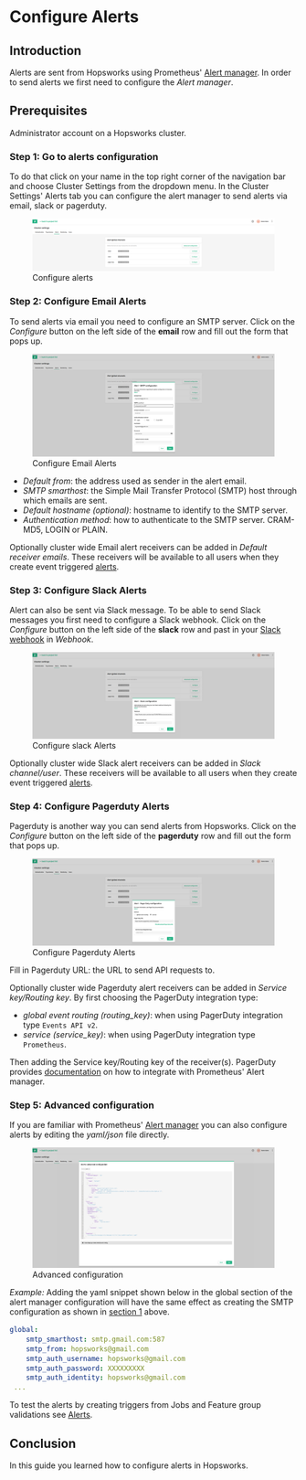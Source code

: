 # Configure Alerts

## Introduction
Alerts are sent from Hopsworks using Prometheus' 
[Alert manager](https://prometheus.io/docs/alerting/latest/alertmanager/).
In order to send alerts we first need to configure the _Alert manager_.

## Prerequisites
Administrator account on a Hopsworks cluster.

### Step 1: Go to alerts configuration
To do that click on your name in the top right corner of the navigation bar and choose Cluster Settings from the dropdown menu.
In the Cluster Settings' Alerts tab you can configure the alert manager to send alerts
via email, slack or pagerduty.

<figure>
  <a href="../../assets/images/alerts/configure-alerts.png">
    <img src="../../assets/images/alerts/configure-alerts.png" alt="Configure alerts"/>
  </a>
  <figcaption>Configure alerts</figcaption>
</figure>

### Step 2: Configure Email Alerts
To send alerts via email you need to configure an SMTP server. Click on the _Configure_ 
button on the left side of the **email** row and fill out the form that pops up.

<figure>
  <a href="../../assets/images/alerts/smtp-config.png">
    <img src="../../assets/images/alerts/smtp-config.png" alt="Configure Email Alerts"/>
  </a>
  <figcaption>Configure Email Alerts</figcaption>
</figure>

- _Default from_: the address used as sender in the alert email.
- _SMTP smarthost_: the Simple Mail Transfer Protocol (SMTP) host through which emails are sent.
- _Default hostname (optional)_: hostname to identify to the SMTP server.
- _Authentication method_: how to authenticate to the SMTP server.
  CRAM-MD5, LOGIN or PLAIN.

Optionally cluster wide Email alert receivers can be added in _Default receiver emails_.
These receivers will be available to all users when they create event triggered [alerts](../../user_guides/projects/jobs/alert).

### Step 3: Configure Slack Alerts
Alert can also be sent via Slack message. To be able to send Slack messages you first need to configure
a Slack webhook. Click on the _Configure_ button on the left side of the **slack** row and past in your
[Slack webhook](https://api.slack.com/messaging/webhooks) in _Webhook_.

<figure>
  <a href="../../assets/images/alerts/slack-config.png">
    <img src="../../assets/images/alerts/slack-config.png" alt="Configure slack Alerts"/>
  </a>
  <figcaption>Configure slack Alerts</figcaption>
</figure>

Optionally cluster wide Slack alert receivers can be added in _Slack channel/user_.
These receivers will be available to all users when they create event triggered [alerts](../../user_guides/projects/jobs/alert).

### Step 4: Configure Pagerduty Alerts
Pagerduty is another way you can send alerts from Hopsworks. Click on the _Configure_ button on the left side of 
the **pagerduty** row and fill out the form that pops up. 

<figure>
  <a href="../../assets/images/alerts/pagerduty-config.png">
    <img src="../../assets/images/alerts/pagerduty-config.png" alt="Configure Pagerduty Alerts"/>
  </a>
  <figcaption>Configure Pagerduty Alerts</figcaption>
</figure>

Fill in Pagerduty URL: the URL to send API requests to.

Optionally cluster wide Pagerduty alert receivers can be added in _Service key/Routing key_.
By first choosing the PagerDuty integration type:

- _global event routing (routing_key)_: when using PagerDuty integration type `Events API v2`.
- _service (service_key)_: when using PagerDuty integration type `Prometheus`.

Then adding the Service key/Routing key of the receiver(s). PagerDuty provides 
[documentation](https://www.pagerduty.com/docs/guides/prometheus-integration-guide/) on how to integrate with 
Prometheus' Alert manager.


### Step 5: Advanced configuration
If you are familiar with Prometheus' [Alert manager](https://prometheus.io/docs/alerting/latest/alertmanager/) 
you can also configure alerts by editing the _yaml/json_ file directly.  

<figure>
  <a href="../../assets/images/alerts/advanced-config.png">
    <img src="../../assets/images/alerts/advanced-config.png" alt="Advanced configuration"/>
  </a>
  <figcaption>Advanced configuration</figcaption>
</figure>

_Example:_ Adding the yaml snippet shown below in the global section of the alert manager configuration will
have the same effect as creating the SMTP configuration as shown in [section 1](#1-email-alerts) above.

```yaml
global:
    smtp_smarthost: smtp.gmail.com:587
    smtp_from: hopsworks@gmail.com
    smtp_auth_username: hopsworks@gmail.com
    smtp_auth_password: XXXXXXXXX
    smtp_auth_identity: hopsworks@gmail.com
 ...
```

To test the alerts by creating triggers from Jobs and Feature group validations see [Alerts](../../user_guides/projects/jobs/alert).

## Conclusion
In this guide you learned how to configure alerts in Hopsworks.